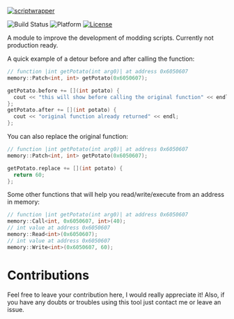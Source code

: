 [![scriptwrapper](https://live.staticflickr.com/65535/50828244006_9abb85ac92_k.jpg)]()

![Build Status](https://dev.azure.com/agoulart/scriptwrapper/_apis/build/status/oAGoulart.scriptwrapper?branchName=master)
![Platform](https://img.shields.io/badge/platform-win--32%20%7C%20win--64-lightgrey)
[![License](https://img.shields.io/badge/license-MIT-informational.svg)](https://opensource.org/licenses/MIT)

A module to improve the development of modding scripts.  Currently not production ready.

A quick example of a detour before and after calling the function:
```cpp
// function |int getPotato(int arg0)| at address 0x6050607 
memory::Patch<int, int> getPotato(0x6050607);

getPotato.before += [](int potato) {
  cout << "this will show before calling the original function" << endl;
};
getPotato.after += [](int potato) {
  cout << "original function already returned" << endl;
};
```

You can also replace the original function:
```cpp
// function |int getPotato(int arg0)| at address 0x6050607 
memory::Patch<int, int> getPotato(0x6050607);

getPotato.replace += [](int potato) {
  return 60;
};
```

Some other functions that will help you read/write/execute from an address in memory:
```cpp
// function |int getPotato(int arg0)| at address 0x6050607 
memory::Call<int, 0x6050607, int>(40);
// int value at address 0x6050607
memory::Read<int>(0x6050607);
// int value at address 0x6050607
memory::Write<int>(0x6050607, 60);
```

# Contributions

Feel free to leave your contribution here, I would really appreciate it!
Also, if you have any doubts or troubles using this tool just contact me or leave an issue.
